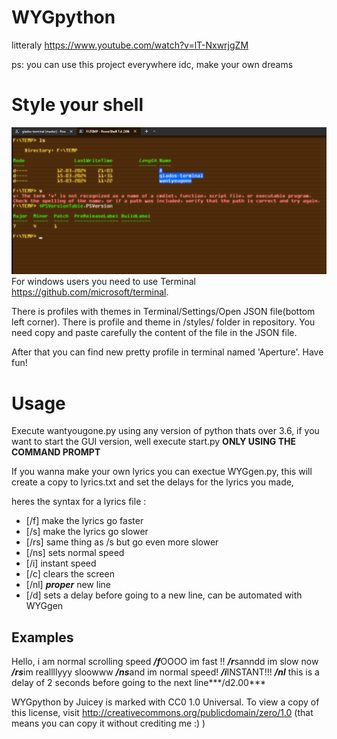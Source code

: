 # WYGpython

litteraly https://www.youtube.com/watch?v=lT-NxwrjgZM

ps: you can use this project everywhere idc, make your own dreams

# Style your shell
![shell_screen.png](styles%2Fshell_screen.png)
For windows users you need to use Terminal https://github.com/microsoft/terminal.

There is profiles with themes in Terminal/Settings/Open JSON file(bottom left corner).
There is profile and theme in /styles/ folder in repository. 
You need copy and paste carefully the content of the file in the JSON file.

After that you can find new pretty profile in terminal named 'Aperture'. Have fun!

# Usage
Execute wantyougone.py using any version of python thats over 3.6, if you want to start the GUI version, well execute start.py **ONLY USING THE COMMAND PROMPT** 

If you wanna make your own lyrics you can exectue WYGgen.py, this will create a copy to lyrics.txt and set the delays for the lyrics you made, 

heres the syntax for a lyrics file :

- [/f] make the lyrics go faster
- [/s] make the lyrics go slower
- [/rs] same thing as /s but go even more slower
- [/ns] sets normal speed
- [/i] instant speed
- [/c] clears the screen
- [/nl] ***proper*** new line
- [/d] sets a delay before going to a new line, can be automated with WYGgen
## Examples 

Hello, i am normal scrolling speed
***/f***OOOO im fast !! ***/r***sanndd im slow now
***/rs***im reallllyyy sloowww ***/ns***and im normal speed!
***/i***INSTANT!!! ***/nl***
this is a delay of 2 seconds before going to the next line***/d2.00***

WYGpython by Juicey is marked with CC0 1.0 Universal. To view a copy of this license, visit http://creativecommons.org/publicdomain/zero/1.0
(that means you can copy it without crediting me :) )
